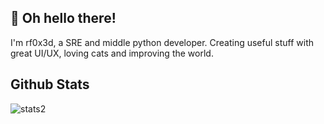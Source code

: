 ## 👋 Oh hello there!
I'm rf0x3d, a SRE and middle python developer. Creating useful stuff with great UI/UX, loving cats and improving the world.


## Github Stats
![stats2](https://komarev.com/ghpvc/?username=rfoxxxy&style=flat)
